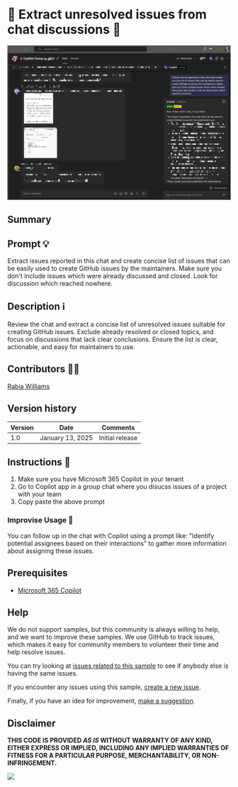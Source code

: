 # 🚀 Extract unresolved issues from chat discussions 💬

![Demo extracted issues from a group chat](./assets/demo.png)

## Summary

## Prompt 💡

Extract issues reported in this chat and create concise list of issues that can be easily used to create GitHub issues by the maintainers. Make sure you don't include issues which were already discussed and closed. Look for discussion which reached nowhere.

## Description ℹ️

Review the chat and extract a concise list of unresolved issues suitable for creating GitHub issues. Exclude already resolved or closed topics, and focus on discussions that lack clear conclusions. Ensure the list is clear, actionable, and easy for maintainers to use.

## Contributors 👨‍💻

[Rabia Williams](https://github.com/rabwill)

## Version history

Version|Date|Comments
-------|----|--------
1.0|January 13, 2025|Initial release


## Instructions 📝

1. Make sure you have Microsoft 365 Copilot in your tenant
2. Go to Copilot app in a group chat where you disucss issues of a project with your team
3. Copy paste the above prompt

### Improvise Usage 🚀
You can follow up in the chat with Copilot using a prompt like: "Identify potential assignees based on their interactions" to gather more information about assigning these issues.



## Prerequisites

* [Microsoft 365 Copilot](https://developer.microsoft.com/microsoft-365/dev-program)

## Help

We do not support samples, but this community is always willing to help, and we want to improve these samples. We use GitHub to track issues, which makes it easy for  community members to volunteer their time and help resolve issues.

You can try looking at [issues related to this sample](https://github.com/pnp/copilot-prompts/issues?q=label%3A%22sample%3A%20YOUR-SAMPLE-NAME%22) to see if anybody else is having the same issues.

If you encounter any issues using this sample, [create a new issue](https://github.com/pnp/copilot-prompts/issues/new).

Finally, if you have an idea for improvement, [make a suggestion](https://github.com/pnp/copilot-prompts/issues/new).

## Disclaimer

**THIS CODE IS PROVIDED *AS IS* WITHOUT WARRANTY OF ANY KIND, EITHER EXPRESS OR IMPLIED, INCLUDING ANY IMPLIED WARRANTIES OF FITNESS FOR A PARTICULAR PURPOSE, MERCHANTABILITY, OR NON-INFRINGEMENT.**

![](https://m365-visitor-stats.azurewebsites.net/SamplesGallery/copilotprompts-m365-extract-unresolved-issues)
